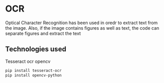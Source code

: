 # OCR

Optical Character Recognition has been used in oredr to extract text from the image.
Also, if the image contains figures as well as text, the code can separate figures and extract the text 

## Technologies used

Tesseract ocr
opencv

```bash
pip install tesseract-ocr
pip install opencv-python
```

